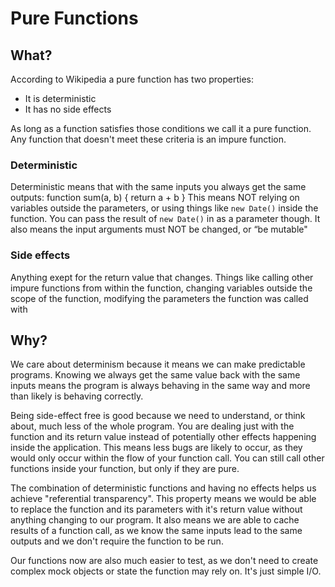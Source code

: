 # Pure Functions

## What?
According to Wikipedia a pure function has two properties:
- It is deterministic
- It has no side effects

As long as a function satisfies those conditions we call it a pure function.
Any function that doesn't meet these criteria is an impure function.

### Deterministic
Deterministic means that with the same inputs you always get the same outputs:
function sum(a, b) {
return a + b
}
This means NOT relying on variables outside the parameters, or using things like `new Date()` inside the function. You can pass the result of `new Date()` in as a parameter though. 
It also means the input arguments must NOT be changed, or “be mutable"

### Side effects
Anything exept for the return value that changes. Things like calling other impure functions from within the function, changing variables outside the scope of the function, modifying the parameters the function was called with


## Why?
We care about determinism because it means we can make predictable programs. Knowing we always get the same value back with the same inputs means the program is always behaving in the same way and more than likely is behaving correctly.

Being side-effect free is good because we need to understand, or think about, much less of the whole program. You are dealing just with the function and its return value instead of potentially other effects happening inside the application. This means less bugs are likely to occur, as they would only occur within the flow of your function call. You can still call other functions inside your function, but only if they are pure.

The combination of deterministic functions and having no effects helps us achieve "referential transparency". This property means we would be able to replace the function and its parameters with it's return value without anything changing to our program. It also means we are able to cache results of a function call, as we know the same inputs lead to the same outputs and we don't require the function to be run.

Our functions now are also much easier to test, as we don't need to create complex mock objects or state the function may rely on. It's just simple I/O.